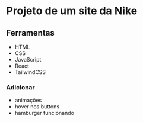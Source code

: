 # Projeto de um site da Nike

## Ferramentas
- HTML
- CSS
- JavaScript
- React
- TailwindCSS

### Adicionar
- animações
- hover nos buttons
- hamburger funcionando
